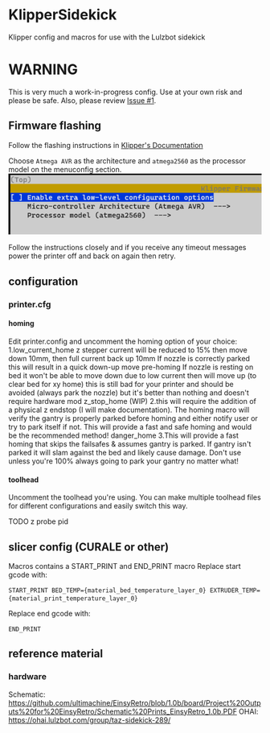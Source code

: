 # KlipperSidekick
Klipper config and macros for use with the Lulzbot sidekick

# WARNING
This is very much a work-in-progress config. Use at your own risk and please be safe.
Also, please review [Issue #1](https://github.com/mcmillanje/klipperSidekick/issues/1).


## Firmware flashing
Follow the flashing instructions in [Klipper's Documentation](https://www.klipper3d.org/Installation.html)

Choose `Atmega AVR` as the architecture and `atmega2560` as the processor model on the menuconfig section.
![alt text](images/readme/01-menuconfig.png)

Follow the instructions closely and if you receive any timeout messages power the printer off and back on again then retry.

## configuration

### printer.cfg
#### homing
Edit printer.config and uncomment the homing option of your choice:
1.low_current_home
z stepper current will be reduced to 15% then move down 10mm, then full current back up 10mm
If nozzle is correctly parked this will result in a quick down-up move pre-homing
If nozzle is resting on bed it won't be able to move down due to low current then will move up (to clear bed for xy home)
this is still bad for your printer and should be avoided (always park the nozzle) but it's better than nothing and doesn't require hardware mod
z_stop_home (WIP)
2.this will require the addition of a physical z endstop (I will make documentation). The homing macro will verify the gantry is properly parked before homing and either notify user or try to park itself if not. This will provide a fast and safe homing and would be the recommended method!
danger_home
3.This will provide a fast homing that skips the failsafes & assumes gantry is parked. If gantry isn't parked it will slam against the bed and likely cause damage. Don't use unless you're 100% always going to park your gantry no matter what!

#### toolhead
Uncomment the toolhead you're using. You can make multiple toolhead files for different configurations and easily switch this way.

TODO
z probe
pid

## slicer config (CURALE or other)
Macros contains a START_PRINT and END_PRINT macro
Replace start gcode with:
```
START_PRINT BED_TEMP={material_bed_temperature_layer_0} EXTRUDER_TEMP={material_print_temperature_layer_0}
```
Replace end gcode with:
```
END_PRINT
```


## reference material
### hardware
Schematic: https://github.com/ultimachine/EinsyRetro/blob/1.0b/board/Project%20Outputs%20for%20EinsyRetro/Schematic%20Prints_EinsyRetro_1.0b.PDF
OHAI: https://ohai.lulzbot.com/group/taz-sidekick-289/